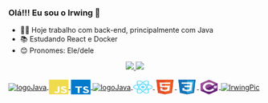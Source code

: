 ### Olá!!! Eu sou o Irwing 👋


- 👨‍💻 Hoje trabalho com back-end, principalmente com Java
- 📚 Estudando React e Docker
- 😊 Pronomes: Ele/dele

<div align="center">
  <a href="https://github.com/rafaballerini">
  <img height="180em" src="https://github-readme-stats.vercel.app/api?username=irwing-moura&show_icons=true&theme=tokyonight&include_all_commits=true&count_private=true"/>
  <img height="180em" src="https://github-readme-stats.vercel.app/api/top-langs/?username=irwing-moura&layout=compact&langs_count=7&theme=tokyonight&exclude_repo=agora-vai"/>
</div>

<div style="display: inline_block"><br> 
  <img align="center" alt="logoJava" height="30" width="40" src="https://cdn.jsdelivr.net/gh/devicons/devicon/icons/java/java-original.svg"/>           
  <img align="center" alt="logoJs" height="30" width="40" src="https://raw.githubusercontent.com/devicons/devicon/master/icons/javascript/javascript-plain.svg"/>
  <img align="center" alt="logoTs" height="30" width="40" src="https://raw.githubusercontent.com/devicons/devicon/master/icons/typescript/typescript-plain.svg"/>
  <img align="center" alt="logoJava" height="30" width="40" src="https://cdn.jsdelivr.net/gh/devicons/devicon/icons/angularjs/angularjs-original.svg"/>  
  <img align="center" alt="logoReact" height="30" width="40" src="https://raw.githubusercontent.com/devicons/devicon/master/icons/react/react-original.svg"/>
  <img align="center" alt="logoHTML" height="30" width="40" src="https://raw.githubusercontent.com/devicons/devicon/master/icons/html5/html5-original.svg"/>
  <img align="center" alt="logoCSS" height="30" width="40" src="https://raw.githubusercontent.com/devicons/devicon/master/icons/css3/css3-original.svg"/>
  <img align="center" alt="logoCsharp" height="30" width="40" src="https://raw.githubusercontent.com/devicons/devicon/master/icons/csharp/csharp-original.svg"/>
  <img align="center" alt="IrwingPic" height="150" src="https://cdn.discordapp.com/attachments/946746595133751321/996123830592491550/ezgif.com-gif-maker.gif?width=676&height=676"/>
</div>
  

  
  
  
  
  
  
  
  
